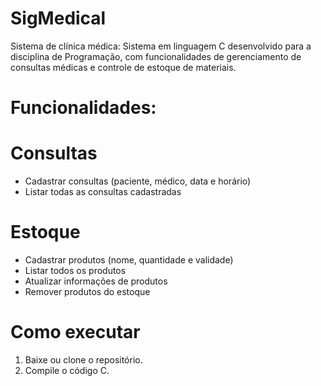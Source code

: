 # SigMedical
Sistema de clínica médica: Sistema em linguagem C desenvolvido para a disciplina de Programação, com funcionalidades de gerenciamento de consultas médicas e controle de estoque de materiais.

# Funcionalidades:
# Consultas
- Cadastrar consultas (paciente, médico, data e horário)
- Listar todas as consultas cadastradas

# Estoque
- Cadastrar produtos (nome, quantidade e validade)
- Listar todos os produtos
- Atualizar informações de produtos
- Remover produtos do estoque

# Como executar
1. Baixe ou clone o repositório.
2. Compile o código C.
